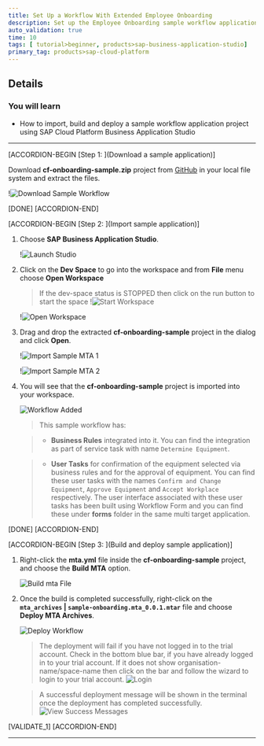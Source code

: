 ```yaml
---
title: Set Up a Workflow With Extended Employee Onboarding
description: Set up the Employee Onboarding sample workflow application and integrate with business rules service.
auto_validation: true
time: 10
tags: [ tutorial>beginner, products>sap-business-application-studio]
primary_tag: products>sap-cloud-platform
---
```


## Details
### You will learn
  - How to import, build and deploy a sample workflow application project using SAP Cloud Platform Business Application Studio

---

[ACCORDION-BEGIN [Step 1: ](Download a sample application)]

Download **cf-onboarding-sample.zip**  project from [GitHub](https://github.com/SAP-samples/cloud-workflow-samples/blob/master/cf-onboarding-sample/resources/cf-onboarding-sample.zip) in your local file system and extract the files.

!![Download Sample Workflow](downloadsample.png)

[DONE]
[ACCORDION-END]

[ACCORDION-BEGIN [Step 2: ](Import sample application)]

1. Choose **SAP Business Application Studio**.

    !![Launch Studio](launchbas.png)

2. Click on the **Dev Space** to go into the workspace and from **File** menu choose **Open Workspace**

    >If the dev-space status is STOPPED then click on the run button to start the space
    !![Start Workspace](startspace.png)

    !![Open Workspace](openworkspace.png)

3. Drag and drop the extracted **cf-onboarding-sample** project in the dialog and click **Open**.

    !![Import Sample MTA 1](dragDropProject.png)

    !![Import Sample MTA 2](opensamplemta.png)

5. You will see that the **cf-onboarding-sample** project is imported into your workspace.

    ![Workflow Added](sampleworkflowadded.png)

    > This sample workflow has:

    > - **Business Rules** integrated into it. You can find the integration as part of service task with name `Determine Equipment`.

    > - **User Tasks** for confirmation of the equipment selected via business rules and for the approval of equipment. You can find these user tasks with the names `Confirm and Change Equipment`, `Approve Equipment` and `Accept Workplace` respectively.  The user interface associated with these user tasks has been built using Workflow Form and you can find these under **forms** folder in the same multi target application.


[DONE]
[ACCORDION-END]

[ACCORDION-BEGIN [Step 3: ](Build and deploy sample application)]

1. Right-click the **mta.yml** file inside the **cf-onboarding-sample** project, and choose the **Build MTA** option.

    ![Build mta File](build-wf-mta.png)


2. Once the build is completed successfully, right-click on the **`mta_archives` | `sample-onboarding.mta_0.0.1.mtar`** file and choose **Deploy MTA Archives**.

    ![Deploy Workflow](deployworkflow.png)

    >The deployment will fail if you have not logged in to the trial account. Check in the bottom blue bar, if you have already logged in to your trial account. If it does not show organisation-name/space-name then click on the bar and follow the wizard to login to your trial account.
    ![Login](trial-login.png)

    >A successful deployment message will be shown in the terminal once the deployment has completed successfully.
    ![View Success Messages](success-message.png)

[VALIDATE_1]
[ACCORDION-END]



---
